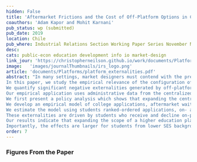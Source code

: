 ```yaml
---
hidden: False
title: 'Aftermarket Frictions and the Cost of Off-Platform Options in Centralized Assignment Mechanisms'
coauthors: 'Adam Kapor and Mohit Karnani'
pub_status: wp (submitted)
pub_date: 2019
location: Chile
pub_where: Industrial Relations Section Working Paper Series November N635
desc:
cats: public-econ education development info io market-design
link_jour: 'https://christopherneilson.github.io/work/documents/Platforms/platform_externalities.pdf'
image:   'images/journalThumbnails/irs_logo.png'
article: 'documents/Platforms/platform_externalities.pdf'
abstract: "In many settings, market designers must contend with the presence of firms who participate in the broader game surrounding a market but do not participate in the portion under the designer's control.
In this paper, we study the empirical relevance of the configuration of on- and off-platform options in the context of a centralized college-major choice system.
We quantify significant negative externalities generated by off-platform options and measure the aftermarket frictions that contribute to generating them in practice.
Our empirical application uses administrative data from the centralized assignment system for higher education in Chile and leverages a policy change that increased the number of on-platform slots by approximately 40 percent.
We first present a policy analysis which shows that expanding the centralized platform leads students to start college sooner and raises the share of students who graduate within six years.
We develop an empirical model of college applications, aftermarket waitlists, and matriculation choices.
We estimate the model using students ranked-ordered applications, on- and off-platform enrollment, and on-time graduation outcomes. We use the estimated model to quantify welfare impacts, decompose different mechanisms and to conduct counterfactual exercises. We find that when more programs are available on the centralized platform, welfare increases substantially.
These externalities are driven by students who receive and decline on-platform offers, and are amplified by substantial frictions in waitlists.
Our results indicate that expanding the scope of a higher education platform can have real impacts on welfare and human capital.
Importantly, the effects are larger for students from lower SES backgrounds, suggesting the design of platforms can have effects on both efficiency and equity. "
order: 7
---
```


### Figures From the Paper

<div class='full'>
  <div class='row'>
    <div class='large-12 columns'>
      <div class='mod modBoxedSlider'>
        <div class='slides'>
        <div class='slide'>
          <img alt="" src="documents/Platforms/figureA7.png" />
        </div>
        <div class='slide'>
          <img alt="" src="documents/Platforms/figureA12.png" />
        </div>
          <div class='slide'>
            <img alt="" src="documents/Platforms/figure2_a.png" />
          </div>
          <div class='slide'>
            <img alt="" src="documents/Platforms/figure2_b.png" />
          </div>
          <div class='slide'>
            <img alt="" src="documents/Platforms/figure2_c.png" />
          </div>  
          <div class='slide'>
            <img alt="" src="documents/Platforms/figure2_d.png" />
          </div>  
          <div class='slide'>
            <img alt="" src="documents/Platforms/figure2_e.png" />
          </div>
          <div class='slide'>
            <img alt="" src="documents/Platforms/figure2_f.png" />
          </div>         
          <div class='slide'>
            <img alt="" src="documents/Platforms/figure3_All.png" />
          </div>   
          <div class='slide'>
            <img alt="" src="documents/Platforms/figure4_All.png" />
          </div>  
          <div class='slide'>
            <img alt="" src="documents/Platforms/figure5_All.png" />
          </div>      
          <div class='slide'>
            <img alt="" src="documents/Platforms/figure7_All.png" />
          </div>       
          <div class='slide'>
            <img alt="" src="documents/Platforms/figure8_All.png" />
          </div>    
          <div class='slide'>
            <img alt="" src="documents/Platforms/figure11_All.png" />
          </div>      
          <div class='slide'>
            <img alt="" src="documents/Platforms/figure12_All.png" />
          </div>                  
        </div>
      </div>
    </div>
  </div>
